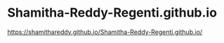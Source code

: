 # Shamitha-Reddy-Regenti.github.io

https://shamithareddy.github.io/Shamitha-Reddy-Regenti.github.io/
